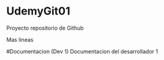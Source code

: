 # UdemyGit01
Proyecto repositorio de Github

Mas lineas

#Documentacion (Dev 1)
Documentacion del desarrollador 1
